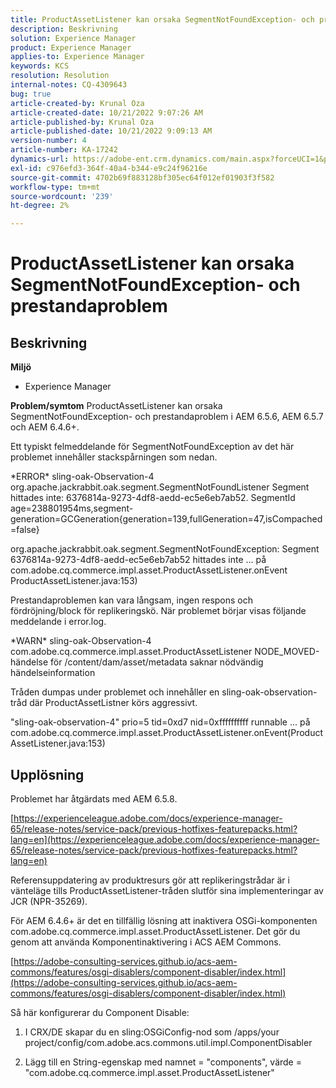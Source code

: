 ```yaml
---
title: ProductAssetListener kan orsaka SegmentNotFoundException- och prestandaproblem
description: Beskrivning
solution: Experience Manager
product: Experience Manager
applies-to: Experience Manager
keywords: KCS
resolution: Resolution
internal-notes: CQ-4309643
bug: true
article-created-by: Krunal Oza
article-created-date: 10/21/2022 9:07:26 AM
article-published-by: Krunal Oza
article-published-date: 10/21/2022 9:09:13 AM
version-number: 4
article-number: KA-17242
dynamics-url: https://adobe-ent.crm.dynamics.com/main.aspx?forceUCI=1&pagetype=entityrecord&etn=knowledgearticle&id=f9b60fc7-1f51-ed11-bba2-0022480867fb
exl-id: c976efd3-364f-40a4-b344-e9c24f96216e
source-git-commit: 4702b69f883128bf305ec64f012ef01903f3f582
workflow-type: tm+mt
source-wordcount: '239'
ht-degree: 2%

---
```


# ProductAssetListener kan orsaka SegmentNotFoundException- och prestandaproblem

## Beskrivning

<b>Miljö</b>
- Experience Manager



<b>Problem/symtom</b>
ProductAssetListener kan orsaka SegmentNotFoundException- och prestandaproblem i AEM 6.5.6, AEM 6.5.7 och AEM 6.4.6+.



Ett typiskt felmeddelande för SegmentNotFoundException av det här problemet innehåller stackspårningen som nedan.

\*ERROR\* sling-oak-Observation-4 org.apache.jackrabbit.oak.segment.SegmentNotFoundListener Segment hittades inte: 6376814a-9273-4df8-aedd-ec5e6eb7ab52. SegmentId age=238801954ms,segment-generation=GCGeneration{generation=139,fullGeneration=47,isCompached=false}

org.apache.jackrabbit.oak.segment.SegmentNotFoundException: Segment 6376814a-9273-4df8-aedd-ec5e6eb7ab52 hittades inte ... på com.adobe.cq.commerce.impl.asset.ProductAssetListener.onEvent ProductAssetListener.java:153)



Prestandaproblemen kan vara långsam, ingen respons och fördröjning/block för replikeringskö. När problemet börjar visas följande meddelande i error.log.

\*WARN\* sling-oak-Observation-4 com.adobe.cq.commerce.impl.asset.ProductAssetListener NODE_MOVED-händelse för /content/dam/asset/metadata saknar nödvändig händelseinformation



Tråden dumpas under problemet och innehåller en sling-oak-observation-tråd där ProductAssetListner körs aggressivt.

&quot;sling-oak-observation-4&quot; prio=5 tid=0xd7 nid=0xffffffffff runnable ... på com.adobe.cq.commerce.impl.asset.ProductAssetListener.onEvent(ProductAssetListener.java:153)


## Upplösning


Problemet har åtgärdats med AEM 6.5.8.

[https://experienceleague.adobe.com/docs/experience-manager-65/release-notes/service-pack/previous-hotfixes-featurepacks.html?lang=en](https://experienceleague.adobe.com/docs/experience-manager-65/release-notes/service-pack/previous-hotfixes-featurepacks.html?lang=en)

Referensuppdatering av produktresurs gör att replikeringstrådar är i vänteläge tills ProductAssetListener-tråden slutför sina implementeringar av JCR (NPR-35269).



För AEM 6.4.6+ är det en tillfällig lösning att inaktivera OSGi-komponenten com.adobe.cq.commerce.impl.asset.ProductAssetListener. Det gör du genom att använda Komponentinaktivering i ACS AEM Commons.

[https://adobe-consulting-services.github.io/acs-aem-commons/features/osgi-disablers/component-disabler/index.html](https://adobe-consulting-services.github.io/acs-aem-commons/features/osgi-disablers/component-disabler/index.html)



Så här konfigurerar du Component Disable:

1. I CRX/DE skapar du en sling:OSGiConfig-nod som /apps/your project/config/com.adobe.acs.commons.util.impl.ComponentDisabler

2. Lägg till en String-egenskap med namnet = &quot;components&quot;, värde = &quot;com.adobe.cq.commerce.impl.asset.ProductAssetListener&quot;
